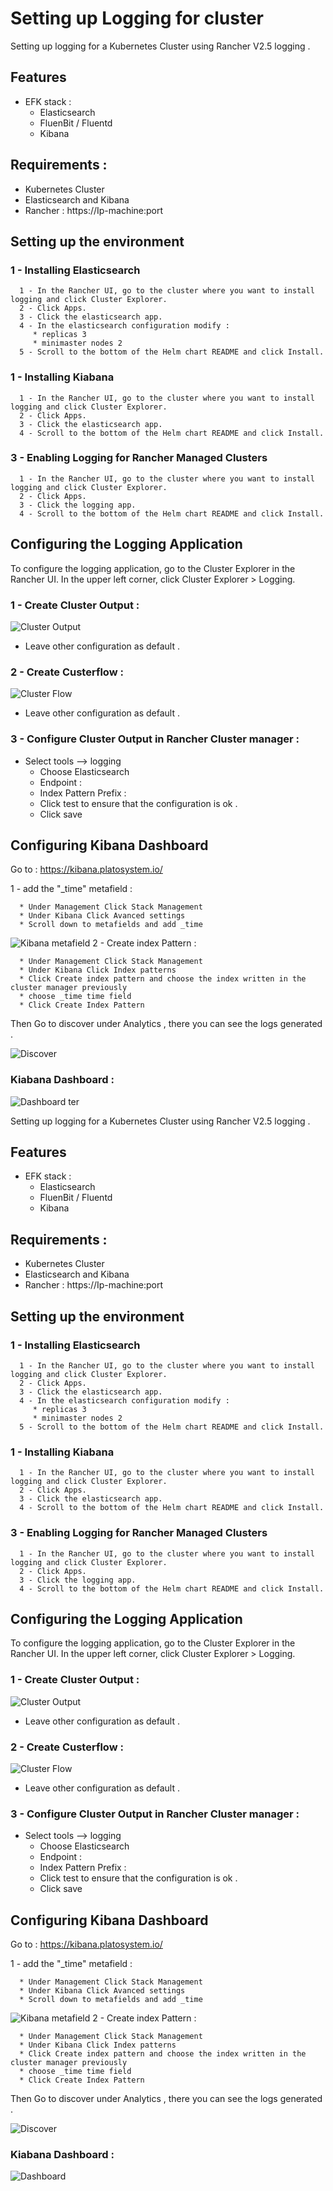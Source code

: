 
# Setting up Logging for cluster


Setting up logging for a Kubernetes Cluster using Rancher V2.5 logging .



## Features

* EFK stack :
  * Elasticsearch
  * FluenBit / Fluentd
  * Kibana




## Requirements : 
* Kubernetes Cluster 
* Elasticsearch and Kibana 
* Rancher : https://Ip-machine:port


## Setting up the environment 

### 1 - Installing Elasticsearch


~~~~
  1 - In the Rancher UI, go to the cluster where you want to install logging and click Cluster Explorer.
  2 - Click Apps.
  3 - Click the elasticsearch app.
  4 - In the elasticsearch configuration modify :
     * replicas 3 
     * minimaster nodes 2 
  5 - Scroll to the bottom of the Helm chart README and click Install.
~~~~

### 1 - Installing Kiabana

~~~~
  1 - In the Rancher UI, go to the cluster where you want to install logging and click Cluster Explorer.
  2 - Click Apps.
  3 - Click the elasticsearch app.
  4 - Scroll to the bottom of the Helm chart README and click Install.
~~~~



### 3 - Enabling Logging for Rancher Managed Clusters 

~~~~
  1 - In the Rancher UI, go to the cluster where you want to install logging and click Cluster Explorer.
  2 - Click Apps.
  3 - Click the logging app.
  4 - Scroll to the bottom of the Helm chart README and click Install.
~~~~

## Configuring the Logging Application
To configure the logging application, go to the Cluster Explorer in the Rancher UI. In the upper left corner, click Cluster Explorer > Logging.

### 1 - Create Cluster Output :

![Cluster Output ](https://i.ibb.co/9gG6hms/clusteroutput.png)
* Leave other configuration as default .
### 2 - Create Custerflow :

![Cluster Flow ](https://i.ibb.co/J2CmG8C/clusterflow.png)
* Leave other configuration as default .

### 3 - Configure Cluster Output in Rancher Cluster manager :
* Select tools --> logging
  * Choose Elasticsearch
  * Endpoint :
  * Index Pattern Prefix : <index name>
  * Click test to ensure that the configuration is ok .
  * Click save 

## Configuring Kibana Dashboard  

Go to : https://kibana.platosystem.io/

1 - add the "_time" metafield : 
~~~~
  * Under Management Click Stack Management
  * Under Kibana Click Avanced settings
  * Scroll down to metafields and add _time
~~~~
  ![Kibana metafield](https://i.ibb.co/vw6Y0gM/metafield.png)
2 - Create index Pattern :
~~~~
  * Under Management Click Stack Management
  * Under Kibana Click Index patterns
  * Click Create index pattern and choose the index written in the cluster manager previously
  * choose _time time field
  * Click Create Index Pattern
~~~~
Then Go to discover under Analytics , there you can see the logs generated .

![Discover](https://i.ibb.co/DR7H7KP/discover.png)

### Kiabana Dashboard : 
![Dashboard](https://i.ibb.co/wLDXjTQ/dashboard.png)
ter


Setting up logging for a Kubernetes Cluster using Rancher V2.5 logging .



## Features

* EFK stack :
  * Elasticsearch
  * FluenBit / Fluentd
  * Kibana




## Requirements : 
* Kubernetes Cluster 
* Elasticsearch and Kibana 
* Rancher : https://Ip-machine:port


## Setting up the environment 

### 1 - Installing Elasticsearch


~~~~
  1 - In the Rancher UI, go to the cluster where you want to install logging and click Cluster Explorer.
  2 - Click Apps.
  3 - Click the elasticsearch app.
  4 - In the elasticsearch configuration modify :
     * replicas 3 
     * minimaster nodes 2 
  5 - Scroll to the bottom of the Helm chart README and click Install.
~~~~

### 1 - Installing Kiabana

~~~~
  1 - In the Rancher UI, go to the cluster where you want to install logging and click Cluster Explorer.
  2 - Click Apps.
  3 - Click the elasticsearch app.
  4 - Scroll to the bottom of the Helm chart README and click Install.
~~~~



### 3 - Enabling Logging for Rancher Managed Clusters 

~~~~
  1 - In the Rancher UI, go to the cluster where you want to install logging and click Cluster Explorer.
  2 - Click Apps.
  3 - Click the logging app.
  4 - Scroll to the bottom of the Helm chart README and click Install.
~~~~

## Configuring the Logging Application
To configure the logging application, go to the Cluster Explorer in the Rancher UI. In the upper left corner, click Cluster Explorer > Logging.

### 1 - Create Cluster Output :

![Cluster Output ](https://i.ibb.co/9gG6hms/clusteroutput.png)
* Leave other configuration as default .
### 2 - Create Custerflow :

![Cluster Flow ](https://i.ibb.co/J2CmG8C/clusterflow.png)
* Leave other configuration as default .

### 3 - Configure Cluster Output in Rancher Cluster manager :
* Select tools --> logging
  * Choose Elasticsearch
  * Endpoint :
  * Index Pattern Prefix : <index name>
  * Click test to ensure that the configuration is ok .
  * Click save 

## Configuring Kibana Dashboard  

Go to : https://kibana.platosystem.io/

1 - add the "_time" metafield : 
~~~~
  * Under Management Click Stack Management
  * Under Kibana Click Avanced settings
  * Scroll down to metafields and add _time
~~~~
  ![Kibana metafield](https://i.ibb.co/vw6Y0gM/metafield.png)
2 - Create index Pattern :
~~~~
  * Under Management Click Stack Management
  * Under Kibana Click Index patterns
  * Click Create index pattern and choose the index written in the cluster manager previously
  * choose _time time field
  * Click Create Index Pattern
~~~~
Then Go to discover under Analytics , there you can see the logs generated .

![Discover](https://i.ibb.co/DR7H7KP/discover.png)

### Kiabana Dashboard : 
![Dashboard](https://i.ibb.co/wLDXjTQ/dashboard.png)




 


